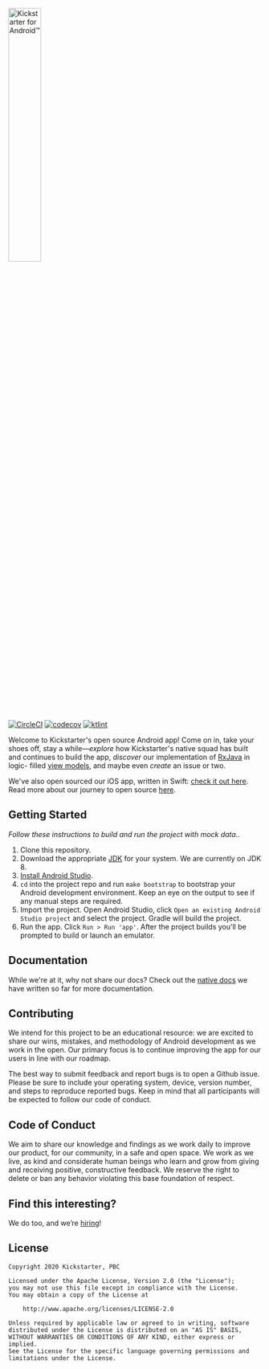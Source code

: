 <a href="https://www.kickstarter.com"><img src=".github/ksr-wordmark.svg" width="36%" alt="Kickstarter for Android™"></a>

[![CircleCI](https://circleci.com/gh/kickstarter/android-oss.svg?style=svg)](https://circleci.com/gh/kickstarter/android-oss)
[![codecov](https://codecov.io/gh/kickstarter/android-oss/branch/master/graph/badge.svg?token=uYNatHIB8b)](https://codecov.io/gh/kickstarter/android-oss)
[![ktlint](https://img.shields.io/badge/code%20style-%E2%9D%A4-FF4081.svg)](https://ktlint.github.io/)

Welcome to Kickstarter's open source Android app! Come on in, take your shoes
off, stay a while—_explore_ how Kickstarter's native squad has built and
continues to build the app, _discover_ our implementation of [RxJava](https://github.com/ReactiveX/RxJava) in logic-
filled [view models](https://github.com/kickstarter/android-oss/tree/master/app/src/main/java/com/kickstarter/viewmodels),
and maybe even _create_ an issue or two.

We've also open sourced our iOS app, written in Swift:
[check it out here](https://github.com/kickstarter/ios-oss). Read more about our journey to open source [here](https://kickstarter.engineering/open-sourcing-our-android-and-ios-apps-6891be909fcd#.o1fe86s6w).

## Getting Started

_Follow these instructions to build and run the project with mock data.._

1. Clone this repository.
2. Download the appropriate [JDK](http://www.oracle.com/technetwork/java/javase/downloads/jdk8-downloads-2133151.html)
for your system. We are currently on JDK 8.
3. [Install Android Studio](https://developer.android.com/sdk/index.html).
4. `cd` into the project repo and run `make bootstrap` to bootstrap your Android
   development environment. Keep an eye on the output to see if any manual steps
   are required.
5. Import the project. Open Android Studio, click `Open an existing Android
   Studio project` and select the project. Gradle will build the project.
6. Run the app. Click `Run > Run 'app'`. After the project builds you'll be
   prompted to build or launch an emulator.
   
## Documentation

While we're at it, why not share our docs? Check out the
[native docs](https://github.com/kickstarter/native-docs) we have written so far
for more documentation.

## Contributing

We intend for this project to be an educational resource: we are excited to
share our wins, mistakes, and methodology of Android development as we work
in the open. Our primary focus is to continue improving the app for our users in
line with our roadmap.

The best way to submit feedback and report bugs is to open a Github issue.
Please be sure to include your operating system, device, version number, and
steps to reproduce reported bugs. Keep in mind that all participants will be
expected to follow our code of conduct.

## Code of Conduct

We aim to share our knowledge and findings as we work daily to improve our
product, for our community, in a safe and open space. We work as we live, as
kind and considerate human beings who learn and grow from giving and receiving
positive, constructive feedback. We reserve the right to delete or ban any
behavior violating this base foundation of respect.

## Find this interesting?

We do too, and we’re [hiring](https://www.kickstarter.com/jobs?ref=gh_android_oss)!

## License

```
Copyright 2020 Kickstarter, PBC

Licensed under the Apache License, Version 2.0 (the "License");
you may not use this file except in compliance with the License.
You may obtain a copy of the License at

    http://www.apache.org/licenses/LICENSE-2.0

Unless required by applicable law or agreed to in writing, software
distributed under the License is distributed on an "AS IS" BASIS,
WITHOUT WARRANTIES OR CONDITIONS OF ANY KIND, either express or implied.
See the License for the specific language governing permissions and
limitations under the License.
```
